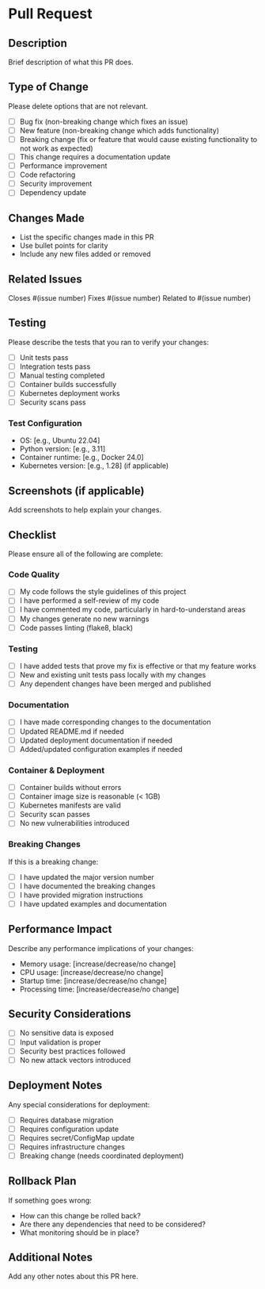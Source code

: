 # Pull Request

## Description
Brief description of what this PR does.

## Type of Change
Please delete options that are not relevant.

- [ ] Bug fix (non-breaking change which fixes an issue)
- [ ] New feature (non-breaking change which adds functionality)
- [ ] Breaking change (fix or feature that would cause existing functionality to not work as expected)
- [ ] This change requires a documentation update
- [ ] Performance improvement
- [ ] Code refactoring
- [ ] Security improvement
- [ ] Dependency update

## Changes Made
- List the specific changes made in this PR
- Use bullet points for clarity
- Include any new files added or removed

## Related Issues
Closes #(issue number)
Fixes #(issue number)
Related to #(issue number)

## Testing
Please describe the tests that you ran to verify your changes:

- [ ] Unit tests pass
- [ ] Integration tests pass
- [ ] Manual testing completed
- [ ] Container builds successfully
- [ ] Kubernetes deployment works
- [ ] Security scans pass

### Test Configuration
- OS: [e.g., Ubuntu 22.04]
- Python version: [e.g., 3.11]
- Container runtime: [e.g., Docker 24.0]
- Kubernetes version: [e.g., 1.28] (if applicable)

## Screenshots (if applicable)
Add screenshots to help explain your changes.

## Checklist
Please ensure all of the following are complete:

### Code Quality
- [ ] My code follows the style guidelines of this project
- [ ] I have performed a self-review of my code
- [ ] I have commented my code, particularly in hard-to-understand areas
- [ ] My changes generate no new warnings
- [ ] Code passes linting (flake8, black)

### Testing
- [ ] I have added tests that prove my fix is effective or that my feature works
- [ ] New and existing unit tests pass locally with my changes
- [ ] Any dependent changes have been merged and published

### Documentation
- [ ] I have made corresponding changes to the documentation
- [ ] Updated README.md if needed
- [ ] Updated deployment documentation if needed
- [ ] Added/updated configuration examples if needed

### Container & Deployment
- [ ] Container builds without errors
- [ ] Container image size is reasonable (< 1GB)
- [ ] Kubernetes manifests are valid
- [ ] Security scan passes
- [ ] No new vulnerabilities introduced

### Breaking Changes
If this is a breaking change:
- [ ] I have updated the major version number
- [ ] I have documented the breaking changes
- [ ] I have provided migration instructions
- [ ] I have updated examples and documentation

## Performance Impact
Describe any performance implications of your changes:

- Memory usage: [increase/decrease/no change]
- CPU usage: [increase/decrease/no change]
- Startup time: [increase/decrease/no change]
- Processing time: [increase/decrease/no change]

## Security Considerations
- [ ] No sensitive data is exposed
- [ ] Input validation is proper
- [ ] Security best practices followed
- [ ] No new attack vectors introduced

## Deployment Notes
Any special considerations for deployment:

- [ ] Requires database migration
- [ ] Requires configuration update
- [ ] Requires secret/ConfigMap update
- [ ] Requires infrastructure changes
- [ ] Breaking change (needs coordinated deployment)

## Rollback Plan
If something goes wrong:
- How can this change be rolled back?
- Are there any dependencies that need to be considered?
- What monitoring should be in place?

## Additional Notes
Add any other notes about this PR here.